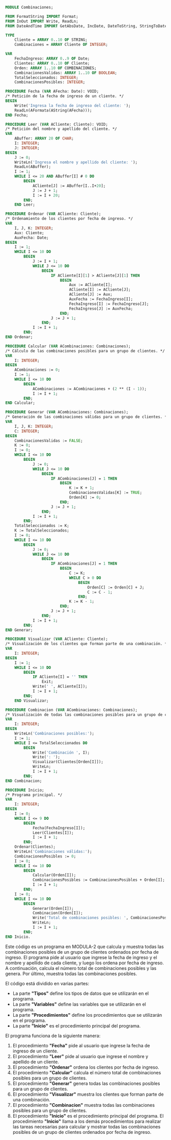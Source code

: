 ```modula-2
MODULE Combinaciones;

FROM FormatString IMPORT Format;
FROM InOut IMPORT Write, ReadLn;
FROM DateAndTime IMPORT GetAbsDate, IncDate, DateToString, StringToDate;

TYPE
    Cliente = ARRAY 0..10 OF STRING;
    Combinaciones = ARRAY Cliente OF INTEGER;

VAR
    FechaIngreso: ARRAY 0..9 OF Date;
    Clientes: ARRAY 0..10 OF Cliente;
    Orden: ARRAY 1..10 OF COMBINACIONES;
    CombinacionesValidas: ARRAY 1..10 OF BOOLEAN;
    TotalSeleccionados: INTEGER;
    CombinacionesPosibles: INTEGER;

PROCEDURE Fecha (VAR AFecha: Date): VOID;
/* Petición de la fecha de ingreso de un cliente. */
BEGIN
    Write('Ingresa la fecha de ingreso del cliente: ');
    ReadLn(AFormata(AString(AFecha)));
END Fecha;

PROCEDURE Leer (VAR ACliente: Cliente): VOID;
/* Petición del nombre y apellido del cliente. */
VAR
    ABuffer: ARRAY 20 OF CHAR;
    I: INTEGER;
    J: INTEGER;
BEGIN
    J := 0;
    WriteLn('Ingresa el nombre y apellido del cliente: ');
    ReadLn(ABuffer);
    I := 1;
    WHILE I <= 20 AND ABuffer[I] # 0 DO
        BEGIN
            ACliente[J] := ABuffer[I..I+20];
            J := J + 1;
            I := I + 20;
        END;
    END Leer;

PROCEDURE Ordenar (VAR ACliente: Cliente);
/* Ordenamiento de los clientes por fecha de ingreso. */
VAR
    I, J, K: INTEGER;
    Aux: Cliente;
    AuxFecha: Date;
BEGIN
    I := 1;
    WHILE I <= 10 DO
        BEGIN
            J := I + 1;
            WHILE J <= 10 DO
                BEGIN
                    IF ACliente[I][1] > ACliente[J][1] THEN
                        BEGIN
                            Aux := ACliente[I];
                            ACliente[I] := ACliente[J];
                            ACliente[J] := Aux;
                            AuxFecha := FechaIngreso[I];
                            FechaIngreso[I] := FechaIngreso[J];
                            FechaIngreso[J] := AuxFecha;
                        END;
                    J := J + 1;
                END;
            I := I + 1;
        END;
END Ordenar;

PROCEDURE Calcular (VAR ACombinaciones: Combinaciones);
/* Cálculo de las combinaciones posibles para un grupo de clientes. */
VAR
    I: INTEGER;
BEGIN
    ACombinaciones := 0;
    I := 1;
    WHILE I <= 10 DO
        BEGIN
            ACombinaciones := ACombinaciones + (2 ** (I - 1));
            I := I + 1;
        END;
END Calcular;

PROCEDURE Generar (VAR ACombinaciones: Combinaciones);
/* Generación de las combinaciones válidas para un grupo de clientes. */
VAR
    I, J, K: INTEGER;
    C: INTEGER;
BEGIN
    CombinacionesValidas := FALSE;
    K := 0;
    I := 0;
    WHILE I <= 10 DO
        BEGIN
            J := 0;
            WHILE J <= 10 DO
                BEGIN
                    IF ACombinaciones[J] = 1 THEN
                        BEGIN
                            K := K + 1;
                            CombinacionesValidas[K] := TRUE;
                            Orden[K] := 0;
                        END;
                    J := J + 1;
                END;
            I := I + 1;
        END;
    TotalSeleccionados := K;
    K := TotalSeleccionados;
    I := 0;
    WHILE I <= 10 DO
        BEGIN
            J := 0;
            WHILE J <= 10 DO
                BEGIN
                    IF ACombinaciones[J] = 1 THEN
                        BEGIN
                            C := K;
                            WHILE C > 0 DO
                                BEGIN
                                    Orden[C] := Orden[C] + J;
                                    C := C - 1;
                                END;
                            K := K - 1;
                        END;
                    J := J + 1;
                END;
            I := I + 1;
        END;
END Generar;

PROCEDURE Visualizar (VAR ACliente: Cliente);
/* Visualización de los clientes que forman parte de una combinación. */
VAR
    I: INTEGER;
BEGIN
    I := 1;
    WHILE I <= 10 DO
        BEGIN
            IF ACliente[I] = '' THEN
                Exit;
            Write(' ', ACliente[I]);
            I := I + 1;
        END;
    END Visualizar;

PROCEDURE Combinacion (VAR ACombinaciones: Combinaciones);
/* Visualización de todas las combinaciones posibles para un grupo de clientes. */
VAR
    I: INTEGER;
BEGIN
    WriteLn('Combinaciones posibles:');
    I := 1;
    WHILE I <= TotalSeleccionados DO
        BEGIN
            Write('Combinación ', I);
            Write(': ');
            Visualizar(Clientes[Orden[I]]);
            WriteLn;
            I := I + 1;
        END;
END Combinacion;

PROCEDURE Inicio;
/* Programa principal. */
VAR
    I: INTEGER;
BEGIN
    I := 0;
    WHILE I <= 9 DO
        BEGIN
            Fecha(FechaIngreso[I]);
            Leer(Clientes[I]);
            I := I + 1;
        END;
    Ordenar(Clientes);
    WriteLn('Combinaciones válidas:');
    CombinacionesPosibles := 0;
    I := 0;
    WHILE I <= 10 DO
        BEGIN
            Calcular(Orden[I]);
            CombinacionesPosibles := CombinacionesPosibles + Orden[I];
            I := I + 1;
        END;
    I := 0;
    WHILE I <= 10 DO
        BEGIN
            Generar(Orden[I]);
            Combinacion(Orden[I]);
            Write('Total de combinaciones posibles: ', CombinacionesPosibles);
            WriteLn;
            I := I + 1;
        END;
END Inicio.

```

Este código es un programa en MODULA-2 que calcula y muestra todas las combinaciones posibles de un grupo de clientes ordenados por fecha de ingreso. El programa pide al usuario que ingrese la fecha de ingreso y el nombre y apellido de cada cliente, y luego los ordena por fecha de ingreso. A continuación, calcula el número total de combinaciones posibles y las genera. Por último, muestra todas las combinaciones posibles.

El código está dividido en varias partes:

* La parte **"Tipos"** define los tipos de datos que se utilizarán en el programa.
* La parte **"Variables"** define las variables que se utilizarán en el programa.
* La parte **"Procedimientos"** define los procedimientos que se utilizarán en el programa.
* La parte **"Inicio"** es el procedimiento principal del programa.

El programa funciona de la siguiente manera:

1. El procedimiento **"Fecha"** pide al usuario que ingrese la fecha de ingreso de un cliente.
2. El procedimiento **"Leer"** pide al usuario que ingrese el nombre y apellido de un cliente.
3. El procedimiento **"Ordenar"** ordena los clientes por fecha de ingreso.
4. El procedimiento **"Calcular"** calcula el número total de combinaciones posibles para un grupo de clientes.
5. El procedimiento **"Generar"** genera todas las combinaciones posibles para un grupo de clientes.
6. El procedimiento **"Visualizar"** muestra los clientes que forman parte de una combinación.
7. El procedimiento **"Combinacion"** muestra todas las combinaciones posibles para un grupo de clientes.
8. El procedimiento **"Inicio"** es el procedimiento principal del programa. El procedimiento **"Inicio"** llama a los demás procedimientos para realizar las tareas necesarias para calcular y mostrar todas las combinaciones posibles de un grupo de clientes ordenados por fecha de ingreso.